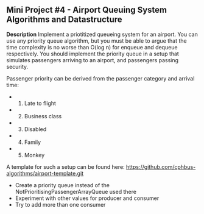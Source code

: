 ## Mini Project #4 - Airport Queuing System Algorithms and Datastructure

**Description**
Implement a priotitized queueing system for an airport. You can use any
priority queue algorithm, but you must be able to argue that the time complexity is no worse than O(log n) for enqueue and dequeue respectively.
You should implement the priority queue in a setup that simulates passengers
arriving to an airport, and passengers passing security.

Passenger priority can be derived from the passenger category and arrival
time:
* 1. Late to flight
* 2. Business class
* 3. Disabled
* 4. Family
* 5. Monkey

A template for such a setup can be found here:
https://github.com/cphbus-algorithms/airport-template.git

* Create a priority queue instead of the NotPrioritisingPassengerArrayQueue
used there
* Experiment with other values for producer and consumer
* Try to add more than one consumer

